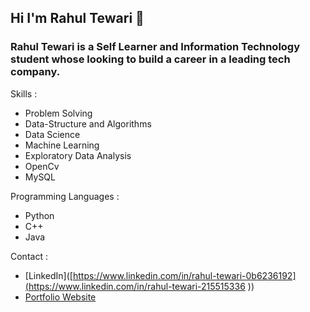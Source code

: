 ## Hi I'm Rahul Tewari 👋


### Rahul Tewari is a Self Learner and Information Technology student whose looking to build a career in a leading tech company.

Skills :

- Problem Solving
- Data-Structure and Algorithms
- Data Science
- Machine Learning
- Exploratory Data Analysis
- OpenCv
- MySQL

Programming Languages :

- Python
- C++
- Java

Contact :

 - [LinkedIn]([https://www.linkedin.com/in/rahul-tewari-0b6236192](https://www.linkedin.com/in/rahul-tewari-215515336 ))                       
 - [Portfolio Website](https://sites.google.com/view/rahultewari111/home)

 
